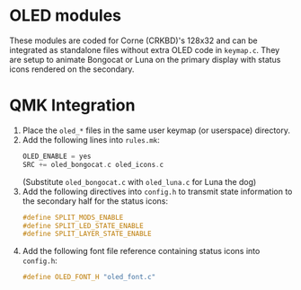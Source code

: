 # OLED modules
These modules are coded for Corne (CRKBD)'s 128x32 and can be integrated as standalone files without extra OLED code in `keymap.c`. They are setup to animate Bongocat or Luna on the primary display with status icons rendered on the secondary.

# QMK Integration
1. Place the `oled_*` files in the same user keymap (or userspace) directory.
2. Add the following lines into `rules.mk`:
   ```c
   OLED_ENABLE = yes
   SRC += oled_bongocat.c oled_icons.c
   ```
   (Substitute `oled_bongocat.c` with `oled_luna.c` for Luna the dog)
3. Add the following directives into `config.h` to transmit state information to the secondary half for the status icons:
   ```c
   #define SPLIT_MODS_ENABLE
   #define SPLIT_LED_STATE_ENABLE
   #define SPLIT_LAYER_STATE_ENABLE
   ```
4. Add the following font file reference containing status icons into `config.h`:
   ```c
   #define OLED_FONT_H "oled_font.c"
   ```
